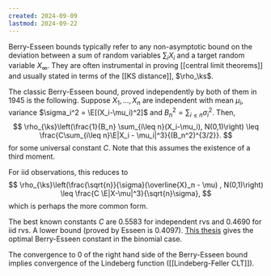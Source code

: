 ```yaml
---
created: 2024-09-09
lastmod: 2024-09-22
---
```

Berry-Esseen bounds typically refer to any non-asymptotic bound on the deviation between a sum of random variables $\sum_i X_i$ and a target random variable $X_\infty$. They are often instrumental in proving [[central limit theorems]] and usually stated in terms of the [[KS distance]], $\rho_\ks$. 

The classic Berry-Esseen bound, proved independently by both of them in 1945 is the following. Suppose $X_1,\dots,X_n$ are independent with mean $\mu_i$, variance $\sigma_i^2 = \E[(X_i-\mu_i)^2]$ and $B_n^2 = \sum_{i\leq n} \sigma_i^2$. Then, 
$$
\rho_{\ks}\left(\frac{1}{B_n} \sum_{i\leq n}(X_i-\mu_i), N(0,1)\right) \leq  \frac{C\sum_{i\leq n}\E|X_i - \mu_i|^3}{(B_n^2)^{3/2}}.
$$
for some universal constant $C$. Note that this assumes the existence of a third moment.

For iid observations, this reduces to
$$
\rho_{\ks}\left(\frac{\sqrt{n}}{\sigma}(\overline{X}_n - \mu) , N(0,1)\right) \leq \frac{C \E|X-\mu|^3}{\sqrt{n}\sigma},
$$
which is perhaps the more common form. 

The best known constants $C$ are 0.5583 for independent rvs and 0.4690 for iid rvs. A lower bound (proved by Esseen is 0.4097). [This thesis](https://ubt.opus.hbz-nrw.de/opus45-ubtr/frontdoor/deliver/index/docId/732/file/Dissertation_Schulz.pdf) gives the optimal Berry-Esseen constant in the binomial case. 

The convergence to 0 of the right hand side of the Berry-Esseen bound implies convergence of the Lindeberg function ([[Lindeberg-Feller CLT]]). 

